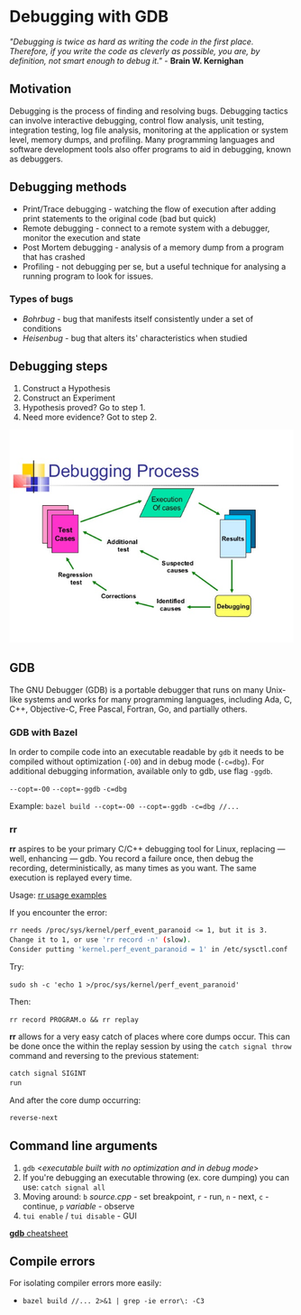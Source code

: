 # Debugging with GDB

_"Debugging is twice as hard as writing the code in the first place. Therefore, if you write the code as cleverly as possible, you are, by definition, not smart enough to debug it."_ - **Brain W. Kernighan**

## **Motivation**

Debugging is the process of finding and resolving bugs. Debugging tactics can involve interactive debugging, control flow analysis, unit testing, integration testing, log file analysis, monitoring at the application or system level, memory dumps, and profiling. Many programming languages and software development tools also offer programs to aid in debugging, known as debuggers.

## **Debugging methods**

* Print/Trace debugging - watching the flow of execution after adding print statements to the original code (bad but quick)
* Remote debugging - connect to a remote system with a debugger, monitor the execution and state
* Post Mortem debugging - analysis of a memory dump from a program that has crashed
* Profiling - not debugging per se, but a useful technique for analysing a running program to look for issues.

### **Types of bugs**

* *Bohrbug* - bug that manifests itself consistently under a set of conditions
* *Heisenbug* - bug that alters its' characteristics when studied

## **Debugging steps**

1. Construct a Hypothesis
2. Construct an Experiment
3. Hypothesis proved? Go to step 1.
4. Need more evidence? Got to step 2.

![debugging workflow](debugging/debugging_workflow.jpg)

## **GDB**

The GNU Debugger (GDB) is a portable debugger that runs on many Unix-like systems and works for many programming languages, including Ada, C, C++, Objective-C, Free Pascal, Fortran, Go, and partially others.

### **GDB with Bazel**

In order to compile code into an executable readable by `gdb` it needs to be compiled without optimization (`-O0`) and in debug mode (`-c=dbg`).
For additional debugging information, available only to gdb, use flag `-ggdb`.

`--copt=-O0` `--copt=-ggdb` `-c=dbg`

Example: `bazel build --copt=-O0 --copt=-ggdb -c=dbg //...`

### **rr**

**rr** aspires to be your primary C/C++ debugging tool for Linux, replacing — well, enhancing — gdb. You record a failure once, then debug the recording, deterministically, as many times as you want. The same execution is replayed every time.

Usage:
[rr usage examples](https://github.com/mozilla/rr/wiki/Usage)

If you encounter the error:

```bash
rr needs /proc/sys/kernel/perf_event_paranoid <= 1, but it is 3.
Change it to 1, or use 'rr record -n' (slow).
Consider putting 'kernel.perf_event_paranoid = 1' in /etc/sysctl.conf
```

Try:

`sudo sh -c 'echo 1 >/proc/sys/kernel/perf_event_paranoid'`

Then:

`rr record PROGRAM.o && rr replay`

**rr** allows for a very easy catch of places where core dumps occur. This can be done once the within the replay session by using the `catch signal throw` command and reversing to the previous statement:

```bash
catch signal SIGINT
run
```

And after the core dump occurring:

```bash
reverse-next
```

## **Command line arguments**

1. `gdb` <*executable built with no optimization and in debug mode*>
2. If you're debugging an executable throwing (ex. core dumping) you can use: `catch signal all`
3. Moving around: `b` *source.cpp* - set breakpoint, `r` - run, `n` - next, `c` - continue, `p` *variable* - observe
4. `tui enable` / `tui disable` - GUI

[**gdb** cheatsheet](http://www.yolinux.com/TUTORIALS/GDB-Commands.html)

## **Compile errors**

For isolating compiler errors more easily:

* `bazel build //... 2>&1 | grep -ie error\: -C3`
